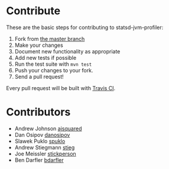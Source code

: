 # Contribute
These are the basic steps for contributing to statsd-jvm-profiler:

1. Fork from [the master branch](https://github.com/etsy/statsd-jvm-profiler)
2. Make your changes
3. Document new functionality as appropriate
4. Add new tests if possible
5. Run the test suite with `mvn test`
6. Push your changes to your fork.
7. Send a pull request!

Every pull request will be built with [Travis CI](https://travis-ci.org/etsy/statsd-jvm-profiler).

# Contributors
- Andrew Johnson [ajsquared](https://github.com/ajsquared)
- Dan Osipov [danosipov](https://github.com/danosipov)
- Slawek Puklo [spuklo](https://github.com/spuklo)
- Andrew Stiegmann [stieg](https://github.com/stieg)
- Joe Meissler [stickperson](https://github.com/stickperson)
- Ben Darfler [bdarfler](https://github.com/bdarfler)